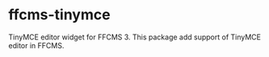 # ffcms-tinymce
TinyMCE editor widget for FFCMS 3. This package add support of TinyMCE editor in FFCMS. 
